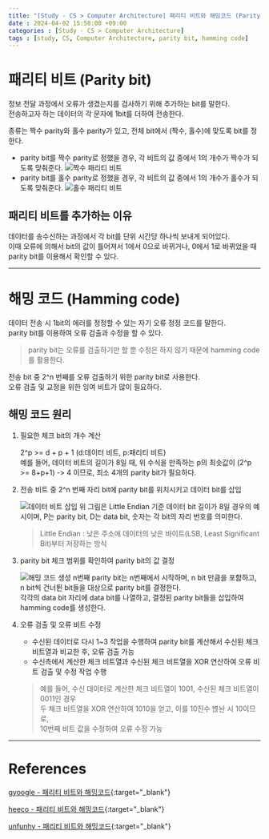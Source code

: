 ```yaml
---
title: "[Study - CS > Computer Architecture] 패리티 비트와 해밍코드 (Parity bit and Hamming code)"
date : 2024-04-02 15:58:00 +09:00
categories : [Study - CS > Computer Architecture]
tags : [study, CS, Computer Architecture, parity bit, hamming code]
---
```


# 패리티 비트 (Parity bit)
정보 전달 과정에서 오류가 생겼는지를 검사하기 위해 추가하는 bit를 말한다.   
전송하고자 하는 데이터의 각 문자에 1bit를 더하여 전송한다.

종류는 짝수 parity와 홀수 parity가 있고, 전체 bit에서 (짝수, 홀수)에 맞도록 bit를 정한다.
* parity bit를 짝수 parity로 정했을 경우, 각 비트의 값 중에서 1의 개수가 짝수가 되도록 맞춰준다.
  ![짝수 패리티 비트](https://drive.google.com/thumbnail?id=1lTdUdbhpn97KSOCzrY8uVnrcU_QpDgHU&sz=w400)
* parity bit를 홀수 parity로 정했을 경우, 각 비트의 값 중에서 1의 개수가 홀수가 되도록 맞춰준다.
  ![홀수 패리티 비트](https://drive.google.com/thumbnail?id=19ainL5ivUxDc3R0_7hz2TORxO0Co6S58&sz=w400)

## 패리티 비트를 추가하는 이유
데이터를 송수신하는 과정에서 각 bit를 단위 시간당 하나씩 보내게 되어있다.   
이때 오류에 의해서 bit의 값이 틀어져서 1에서 0으로 바뀌거나, 0에서 1로 바뀌었을 때 parity bit를 이용해서 확인할 수 있다.

---

# 해밍 코드 (Hamming code)
데이터 전송 시 1bit의 에러를 정정할 수 있는 자기 오류 정정 코드를 말한다.   
parity bit를 이용하여 오류 검출과 수정을 할 수 있다.
> parity bit는 오류를 검출하기만 할 뿐 수정은 하지 않기 때문에 hamming code를 활용한다.

전송 bit 중 2^n 번째를 오류 검출하기 위한 parity bit로 사용한다.   
오류 검출 및 교정을 위한 잉여 비트가 많이 필요하다.

## 해밍 코드 원리
1. 필요한 체크 bit의 개수 계산

    2^p >= d + p + 1 (d:데이터 비트, p:패리티 비트)   
    예를 들어, 데이터 비트의 길이가 8일 때, 위 수식을 만족하는 p의 최솟값이 (2^p >= 8+p+1) -> 4 이므로, 최소 4개의 parity bit가 필요하다.

2. 전송 비트 중 2^n 번째 자리 bit에 parity bit를 위치시키고 데이터 bit를 삽입

    ![데이터 비트 삽입](https://drive.google.com/thumbnail?id=1xrhlPsnCj9a8TYgNGjGhZo_bv_Srs8PY&sz=w700)
    위 그림은 Little Endian 기준 데이터 bit 길이가 8일 경우의 예시이며, P는 parity bit, D는 data bit, 숫자는 각 bit의 자리 번호를 의미한다.
    > Little Endian : 낮은 주소에 데이터의 낮은 바이트(LSB, Least Significant Bit)부터 저장하는 방식

3. parity bit 체크 범위를 확인하여 parity bit의 값 결정

   ![해밍 코드 생성](https://drive.google.com/thumbnail?id=1rwMo6uXfktHk9FHXp9-uCVqnBcLRYgQ7&sz=w700)
   n번째 parity bit는 n번째에서 시작하며, n bit 만큼을 포함하고, n bit씩 건너뛴 bit들을 대상으로 parity bit를 결정한다.   
   각각의 data bit 자리에 data bit를 나열하고, 결정된 parity bit들을 삽입하여 hamming code를 생성한다.

4. 오류 검출 및 오류 비트 수정

   - 수신된 데이터로 다시 1~3 작업을 수행하여 parity bit를 계산해서 수신된 체크 비트열과 비교한 후, 오류 검출 가능
   - 수신측에서 계산한 체크 비트열과 수신된 체크 비트열을 XOR 연산하여 오류 비트 검출 및 수정 작업 수행
   > 예를 들어, 수신 데이터로 계산한 체크 비트열이 1001, 수신된 체크 비트열이 0011인 경우   
   > 두 체크 비트열을 XOR 연산하여 1010을 얻고, 이를 10진수 볂놘 시 10이므로,   
   > 10번째 비트 값을 수정하여 오류 수정 가능

---

# References
[gyoogle - 패리티 비트와 해밍코드](https://gyoogle.dev/blog/computer-science/computer-architecture/%ED%8C%A8%EB%A6%AC%ED%8B%B0%20%EB%B9%84%ED%8A%B8%20&%20%ED%95%B4%EB%B0%8D%20%EC%BD%94%EB%93%9C.html){:target="_blank"}

[heeco - 패리티 비트와 해밍코드](https://velog.io/@heeco/CS-%ED%8C%A8%EB%A6%AC%ED%8B%B0-%EB%B9%84%ED%8A%B8-%ED%95%B4%EB%B0%8D-%EC%BD%94%EB%93%9C){:target="_blank"}

[unfunhy - 패리티 비트와 해밍코드](https://unfunhy.tistory.com/116){:target="_blank"}
